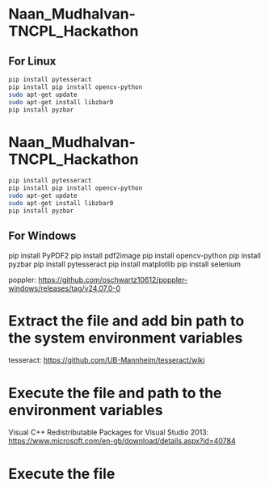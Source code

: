 # Naan_Mudhalvan-TNCPL_Hackathon
## For Linux
```bash
pip install pytesseract
pip install pip install opencv-python
sudo apt-get update
sudo apt-get install libzbar0
pip install pyzbar
```


# Naan_Mudhalvan-TNCPL_Hackathon



```bash
pip install pytesseract
pip install pip install opencv-python
sudo apt-get update
sudo apt-get install libzbar0
pip install pyzbar
```

## For Windows 
pip install PyPDF2
pip install pdf2image
pip install opencv-python
pip install pyzbar
pip install pytesseract
pip install matplotlib
pip install selenium

poppler:
https://github.com/oschwartz10612/poppler-windows/releases/tag/v24.07.0-0
# Extract the file and add bin path to the system environment variables


tesseract:
https://github.com/UB-Mannheim/tesseract/wiki
# Execute the file and path to the environment variables

Visual C++ Redistributable Packages for Visual Studio 2013:
https://www.microsoft.com/en-gb/download/details.aspx?id=40784
# Execute the file


